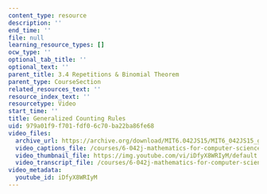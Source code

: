 ```yaml
---
content_type: resource
description: ''
end_time: ''
file: null
learning_resource_types: []
ocw_type: ''
optional_tab_title: ''
optional_text: ''
parent_title: 3.4 Repetitions & Binomial Theorem
parent_type: CourseSection
related_resources_text: ''
resource_index_text: ''
resourcetype: Video
start_time: ''
title: Generalized Counting Rules
uid: 979a01f9-f701-fdf0-6c70-ba22ba86fe68
video_files:
  archive_url: https://archive.org/download/MIT6.042JS15/MIT6_042JS15_genprod_video_ipod.mp4
  video_captions_file: /courses/6-042j-mathematics-for-computer-science-spring-2015/bbf82965b3365f18be0184094ab0639d_iDfyX8WRIyM.vtt
  video_thumbnail_file: https://img.youtube.com/vi/iDfyX8WRIyM/default.jpg
  video_transcript_file: /courses/6-042j-mathematics-for-computer-science-spring-2015/fa889c7f0b6c9142b800c77f54effb1c_iDfyX8WRIyM.pdf
video_metadata:
  youtube_id: iDfyX8WRIyM
---
```

